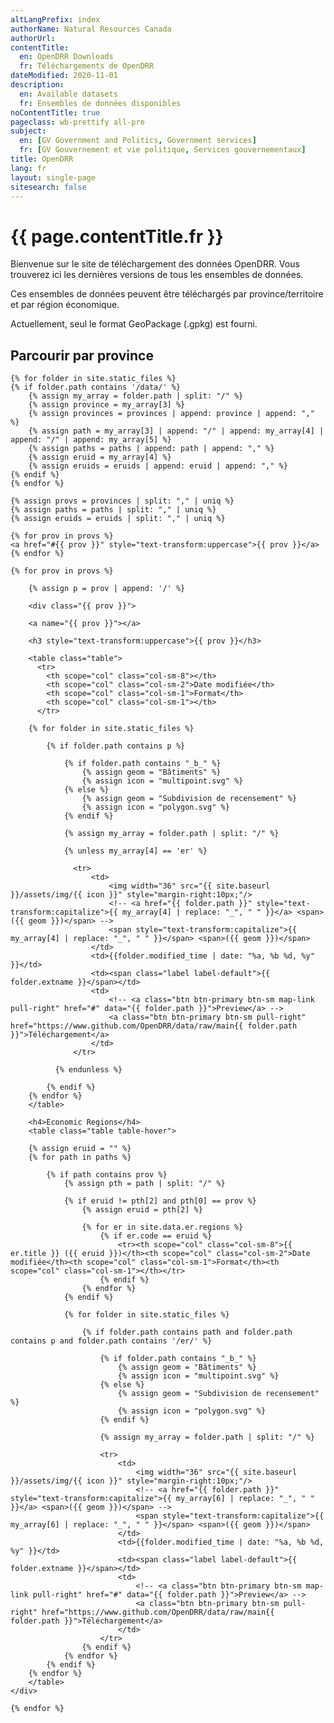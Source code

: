 ```yaml
---
altLangPrefix: index
authorName: Natural Resources Canada
authorUrl:
contentTitle:
  en: OpenDRR Downloads
  fr: Téléchargements de OpenDRR
dateModified: 2020-11-01
description:
  en: Available datasets
  fr: Ensembles de données disponibles
noContentTitle: true
pageclass: wb-prettify all-pre
subject:
  en: [GV Government and Politics, Government services]
  fr: [GV Gouvernement et vie politique, Services gouvernementaux]
title: OpenDRR
lang: fr
layout: single-page
sitesearch: false
---
```

# {{ page.contentTitle.fr }}

Bienvenue sur le site de téléchargement des données OpenDRR. Vous trouverez ici les dernières versions de tous les ensembles de données.

Ces ensembles de données peuvent être téléchargés par province/territoire et par région économique.

Actuellement, seul le format GeoPackage (.gpkg) est fourni.

## Parcourir par province

<section>

    {% for folder in site.static_files %}
    {% if folder.path contains '/data/' %}
        {% assign my_array = folder.path | split: "/" %}
        {% assign province = my_array[3] %}
        {% assign provinces = provinces | append: province | append: "," %}
        {% assign path = my_array[3] | append: "/" | append: my_array[4] | append: "/" | append: my_array[5] %}
        {% assign paths = paths | append: path | append: "," %}
        {% assign eruid = my_array[4] %}
        {% assign eruids = eruids | append: eruid | append: "," %}
    {% endif %}
    {% endfor %}
    
    {% assign provs = provinces | split: "," | uniq %}
    {% assign paths = paths | split: "," | uniq %}
    {% assign eruids = eruids | split: "," | uniq %}

    {% for prov in provs %}
    <a href="#{{ prov }}" style="text-transform:uppercase">{{ prov }}</a> 
    {% endfor %}
    
    {% for prov in provs %}

        {% assign p = prov | append: '/' %}
        
        <div class="{{ prov }}">

        <a name="{{ prov }}"></a>

        <h3 style="text-transform:uppercase">{{ prov }}</h3>

        <table class="table">
          <tr>
            <th scope="col" class="col-sm-8"></th>
            <th scope="col" class="col-sm-2">Date modifiée</th>
            <th scope="col" class="col-sm-1">Format</th>
            <th scope="col" class="col-sm-1"></th>
          </tr>
        
        {% for folder in site.static_files %}

            {% if folder.path contains p %}

                {% if folder.path contains "_b_" %}
                    {% assign geom = "Bâtiments" %}
                    {% assign icon = "multipoint.svg" %}
                {% else %}
                    {% assign geom = "Subdivision de recensement" %}
                    {% assign icon = "polygon.svg" %}
                {% endif %}

                {% assign my_array = folder.path | split: "/" %}

                {% unless my_array[4] == 'er' %}

                  <tr>
                      <td>
                          <img width="36" src="{{ site.baseurl }}/assets/img/{{ icon }}" style="margin-right:10px;"/>
                          <!-- <a href="{{ folder.path }}" style="text-transform:capitalize">{{ my_array[4] | replace: "_", " " }}</a> <span>({{ geom }})</span> -->
                          <span style="text-transform:capitalize">{{ my_array[4] | replace: "_", " " }}</span> <span>({{ geom }})</span>
                      </td>
                      <td>{{folder.modified_time | date: "%a, %b %d, %y" }}</td>
                      <td><span class="label label-default">{{ folder.extname }}</span></td>
                      <td>
                          <!-- <a class="btn btn-primary btn-sm map-link pull-right" href="#" data="{{ folder.path }}">Preview</a> -->
                          <a class="btn btn-primary btn-sm pull-right" href="https://www.github.com/OpenDRR/data/raw/main{{ folder.path }}">Téléchargement</a>
                      </td>
                  </tr>

              {% endunless %}

            {% endif %}
        {% endfor %}
        </table>

        <h4>Economic Regions</h4>
        <table class="table table-hover">

        {% assign eruid = "" %}
        {% for path in paths %}

            {% if path contains prov %}
                {% assign pth = path | split: "/" %}

                {% if eruid != pth[2] and pth[0] == prov %}
                    {% assign eruid = pth[2] %}

                    {% for er in site.data.er.regions %}
                        {% if er.code == eruid %}
                            <tr><th scope="col" class="col-sm-8">{{ er.title }} ({{ eruid }})</th><th scope="col" class="col-sm-2">Date modifiée</th><th scope="col" class="col-sm-1">Format</th><th scope="col" class="col-sm-1"></th></tr>
                        {% endif %}
                    {% endfor %}
                {% endif %}
            
                {% for folder in site.static_files %}

                    {% if folder.path contains path and folder.path contains p and folder.path contains '/er/' %}

                        {% if folder.path contains "_b_" %}
                            {% assign geom = "Bâtiments" %}
                            {% assign icon = "multipoint.svg" %}
                        {% else %}
                            {% assign geom = "Subdivision de recensement" %}
                            {% assign icon = "polygon.svg" %}
                        {% endif %}

                        {% assign my_array = folder.path | split: "/" %}
                        
                        <tr>
                            <td>
                                <img width="36" src="{{ site.baseurl }}/assets/img/{{ icon }}" style="margin-right:10px;"/>
                                <!-- <a href="{{ folder.path }}" style="text-transform:capitalize">{{ my_array[6] | replace: "_", " " }}</a> <span>({{ geom }})</span> -->
                                <span style="text-transform:capitalize">{{ my_array[6] | replace: "_", " " }}</span> <span>({{ geom }})</span>
                            </td>
                            <td>{{folder.modified_time | date: "%a, %b %d, %y" }}</td>
                            <td><span class="label label-default">{{ folder.extname }}</span></td>
                            <td>
                                <!-- <a class="btn btn-primary btn-sm map-link pull-right" href="#" data="{{ folder.path }}">Preview</a> -->
                                <a class="btn btn-primary btn-sm pull-right" href="https://www.github.com/OpenDRR/data/raw/main{{ folder.path }}">Téléchargement</a>
                            </td>
                        </tr>
                    {% endif %}
                {% endfor %}
            {% endif %}
        {% endfor %}
        </table>
    </div>
    
    {% endfor %}

</section>
